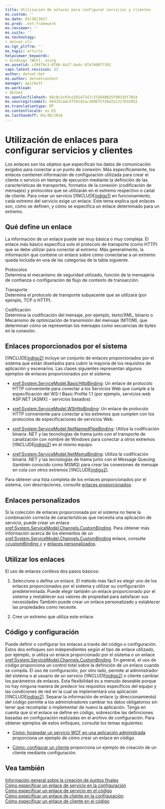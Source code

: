 ```yaml
---
title: Utilización de enlaces para configurar servicios y clientes
ms.custom: ''
ms.date: 03/30/2017
ms.prod: .net-framework
ms.reviewer: ''
ms.suite: ''
ms.technology:
- dotnet-clr
ms.tgt_pltfrm: ''
ms.topic: article
helpviewer_keywords:
- bindings [WCF], using
ms.assetid: c39479c3-0766-4a17-ba4c-97a74607f392
caps.latest.revision: 33
author: dotnet-bot
ms.author: dotnetcontent
manager: wpickett
ms.workload:
- dotnet
ms.openlocfilehash: 68c8c2c93ce29147247c332848025fd931bf7854
ms.sourcegitcommit: 94d33cadc5ff81d2ac389bf5f26422c227832052
ms.translationtype: MT
ms.contentlocale: es-ES
ms.lasthandoff: 04/30/2018
---
```

# <a name="using-bindings-to-configure-services-and-clients"></a>Utilización de enlaces para configurar servicios y clientes
Los enlaces son los objetos que especifican los datos de comunicación exigidos para conectar a un punto de conexión. Más específicamente, los enlaces contienen información de configuración utilizada para crear el cliente o servicio en tiempo de ejecución mediante la definición de las características de transportes, formatos de la conexión (codificación de mensajes) y protocolos que se utilizarán en el extremo respectivo o canal de cliente. Para crear un servicio [!INCLUDE[indigo1](../../../includes/indigo1-md.md)] en funcionamiento, cada extremo del servicio exige un enlace. Este tema explica qué enlaces son, cómo se definen, y cómo se especifica un enlace determinado para un extremo.  
  
## <a name="what-a-binding-defines"></a>Qué define un enlace  
 La información de un enlace puede ser muy básica o muy compleja. El enlace más básico especifica solo el protocolo de transporte (como HTTP) que se debe utilizar para conectar al extremo. Más generalmente, la información que contiene un enlace sobre cómo conectarse a un extremo queda incluida en una de las categorías de la tabla siguiente.  
  
 Protocolos  
 Determina el mecanismo de seguridad utilizado, función de la mensajería de confianza o configuración de flujo de contexto de transacción.  
  
 Transporte  
 Determina el protocolo de transporte subyacente que se utilizará (por ejemplo, TCP o HTTP).  
  
 Codificación  
 Determina la codificación del mensaje, por ejemplo, texto/XML, binario o Mecanismo de optimización de transmisión del mensaje (MTOM), que determinan cómo se representan los mensajes como secuencias de bytes en la conexión.  
  
## <a name="system-provided-bindings"></a>Enlaces proporcionados por el sistema  
 [!INCLUDE[indigo2](../../../includes/indigo2-md.md)] incluye un conjunto de enlaces proporcionados por el sistema que están diseñados para cubrir la mayoría de los requisitos de aplicación y escenarios. Las clases siguientes representan algunos ejemplos de enlaces proporcionados por el sistema:  
  
-   <xref:System.ServiceModel.BasicHttpBinding>: Un enlace de protocolo HTTP conveniente para conectar a los Servicios Web que cumple a la especificación del WS-I Basic Profile 1.1 (por ejemplo, servicios web ASP.NET [ASMX] - servicios basados).  
  
-   <xref:System.ServiceModel.WSHttpBinding>: Un enlace de protocolo HTTP conveniente para conectar a los extremos que cumplen con los protocolos de especificaciones de servicios Web.  
  
-   <xref:System.ServiceModel.NetNamedPipeBinding>: Utiliza la codificación binaria .NET y las tecnologías de trama junto con el transporte de canalización con nombre de Windows para conectar a otros extremos [!INCLUDE[indigo2](../../../includes/indigo2-md.md)] en el mismo equipo.  
  
-   <xref:System.ServiceModel.NetMsmqBinding>: Utiliza la codificación binaria .NET y las tecnologías de trama junto con el Message Queuing (también conocido como MSMQ) para crear las conexiones de mensaje en cola con otros extremos [!INCLUDE[indigo2](../../../includes/indigo2-md.md)].  
  
 Para obtener una lista completa de los enlaces proporcionados por el sistema, con descripciones, consulte [enlaces proporcionados](../../../docs/framework/wcf/system-provided-bindings.md).  
  
## <a name="custom-bindings"></a>Enlaces personalizados  
 Si la colección de enlaces proporcionada por el sistema no tiene la combinación correcta de características que necesita una aplicación de servicio, puede crear un enlace <xref:System.ServiceModel.Channels.CustomBinding>. Para obtener más información acerca de los elementos de un <xref:System.ServiceModel.Channels.CustomBinding> enlace, consulte [ \<customBinding >](../../../docs/framework/configure-apps/file-schema/wcf/custombinding.md) y [enlaces personalizados](../../../docs/framework/wcf/extending/custom-bindings.md).  
  
## <a name="using-bindings"></a>Utilizar los enlaces  
 El uso de enlaces conlleva dos pasos básicos:  
  
1.  Seleccione o defina un enlace. El método más fácil es elegir uno de los enlaces proporcionados por el sistema y utilizar su configuración predeterminada. Puede elegir también un enlace proporcionado por el sistema y restablecer sus valores de propiedad para satisfacer sus necesidades También puede crear un enlace personalizado y establecer las propiedades como necesite.  
  
2.  Cree un extremo que utiliza este enlace.  
  
## <a name="code-and-configuration"></a>Código y configuración  
 Puede definir o configurar los enlaces a través del código o configuración. Estos dos enfoques son independientes según el tipo de enlace utilizado, por ejemplo, si utiliza un enlace proporcionado por el sistema o un enlace <xref:System.ServiceModel.Channels.CustomBinding>. En general, el uso de código proporciona un control total sobre la definición de un enlace cuando se compila. El uso de configuración, por otro lado, permite al administrador del sistema o al usuario de un servicio [!INCLUDE[indigo2](../../../includes/indigo2-md.md)] o cliente cambiar los parámetros de enlaces. Esta flexibilidad es a menudo deseable porque no hay ninguna manera de predecir los requisitos específicos del equipo y las condiciones de red en la cual se implementará una aplicación [!INCLUDE[indigo2](../../../includes/indigo2-md.md)]. Separar la información de enlace (y direccionamiento) del código permite a los administradores cambiar los datos obligatorios sin tener que recompilar o implementar de nuevo la aplicación. Tenga en cuenta que si el enlace se define en código, sobrescribe las definiciones basadas en configuración realizadas en el archivo de configuración. Para obtener ejemplos de estos enfoques, consulte los temas siguientes:  
  
-   [Cómo: hospedar un servicio WCF en una aplicación administrada](../../../docs/framework/wcf/how-to-host-a-wcf-service-in-a-managed-application.md) proporciona un ejemplo de cómo crear un enlace en código.  
  
-   [Cómo: configurar un cliente](../../../docs/framework/wcf/how-to-configure-a-basic-wcf-client.md) proporciona un ejemplo de creación de un cliente mediante configuración.  
  
## <a name="see-also"></a>Vea también  
 [Información general sobre la creación de puntos finales](../../../docs/framework/wcf/endpoint-creation-overview.md)  
 [Cómo especificar un enlace de servicio en la configuración](../../../docs/framework/wcf/how-to-specify-a-service-binding-in-configuration.md)  
 [Cómo especificar un enlace de servicio en el código](../../../docs/framework/wcf/how-to-specify-a-service-binding-in-code.md)  
 [Cómo especificar un enlace de cliente en la configuración](../../../docs/framework/wcf/how-to-specify-a-client-binding-in-configuration.md)  
 [Cómo especificar un enlace de cliente en el código](../../../docs/framework/wcf/how-to-specify-a-client-binding-in-code.md)
